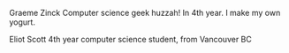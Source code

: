Graeme Zinck
Computer science geek huzzah! In 4th year.
I make my own yogurt.

Eliot Scott
4th year computer science student, from Vancouver BC
